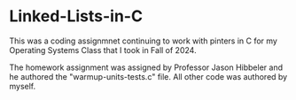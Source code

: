# Linked-Lists-in-C
This was a coding assignmnet continuing to work with pinters in C for my Operating Systems Class that I took in Fall of 2024.

The homework assignment was assigned by Professor Jason Hibbeler and he authored the "warmup-units-tests.c" file. All other code was authored by myself.
